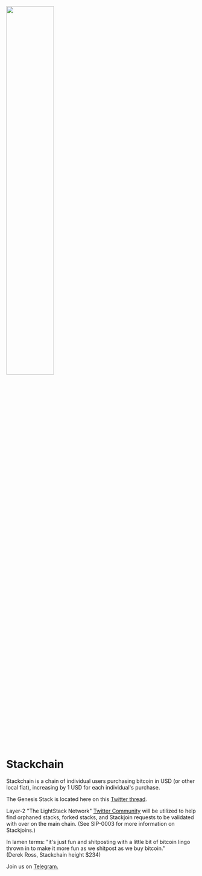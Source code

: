 <img src="https://github.com/stackchainsats/stackchain/blob/main/images/stackchain-logo.png" width=50% height=50%>

# Stackchain

Stackchain is a chain of individual users purchasing bitcoin in USD (or other local fiat), increasing by 1 USD for each individual's purchase.

The Genesis Stack is located here on this <a href="https://twitter.com/AriZonanHODL/status/1549169119924080640/">Twitter thread</a>. 

Layer-2 "The LightStack Network" <a href="https://twitter.com/i/communities/1532011109598863361">Twitter Community</a> will be utilized to help find orphaned stacks, forked stacks, and Stackjoin requests to be validated with over on the main chain. (See SIP-0003 for more information on Stackjoins.)

In lamen terms:
"it's just fun and shitposting with a little bit of bitcoin lingo thrown in to make it more fun as we shitpost as we buy bitcoin."
<br>
(Derek Ross, Stackchain height $234)

Join us on <a href="https://t.me/stackchainsats">Telegram.</a>
